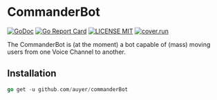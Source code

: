 # CommanderBot

[![GoDoc](https://godoc.org/github.com/golang/gddo?status.svg)](http://godoc.org/github.com/auyer/commanderBot) [![Go Report Card](https://goreportcard.com/badge/github.com/auyer/commanderBot)](https://goreportcard.com/report/github.com/auyer/steganography) [![LICENSE MIT](https://img.shields.io/badge/license-MIT-brightgreen.svg)](https://img.shields.io/badge/license-MIT-brightgreen.svg) [![cover.run](https://cover.run/go/github.com/auyer/commanderBot.svg?style=flat&tag=golang-1.10)](https://cover.run/go?tag=golang-1.10&repo=github.com%2Fauyer%2FcommanderBot)

The CommanderBot is (at the moment) a bot capable of (mass) moving users from one Voice Channel to another.


## Installation
```go
go get -u github.com/auyer/commanderBot
```
